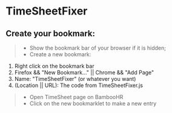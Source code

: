 # TimeSheetFixer

## Create your bookmark:

> - Show the bookmark bar of your browser if it is hidden;
> - Create a new bookmark: 
1. Right click on the bookmark bar
2. Firefox && "New Bookmark..." || Chrome && "Add Page"
3. Name: "TimeSheetFixer" (or whatever you want)
4. (Location || URL): The code from TimeSheetFixer.js
> - Open TimeSheet page on BambooHR
> - Click on the new bookmarklet to make a new entry
